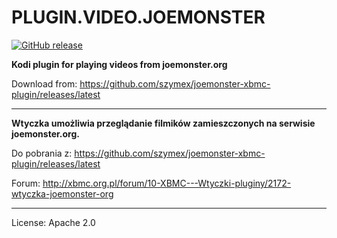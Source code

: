 PLUGIN.VIDEO.JOEMONSTER
======================

[![GitHub release](https://img.shields.io/github/release/szymex/joemonster-xbmc-plugin.svg)](https://github.com/szymex/joemonster-xbmc-plugin/releases/latest)

**Kodi plugin for playing videos from joemonster.org**

Download from: https://github.com/szymex/joemonster-xbmc-plugin/releases/latest

---------

**Wtyczka umożliwia przeglądanie filmików zamieszczonych na serwisie joemonster.org.**

Do pobrania z: https://github.com/szymex/joemonster-xbmc-plugin/releases/latest

Forum: http://xbmc.org.pl/forum/10-XBMC---Wtyczki-pluginy/2172-wtyczka-joemonster-org


---------

License: Apache 2.0